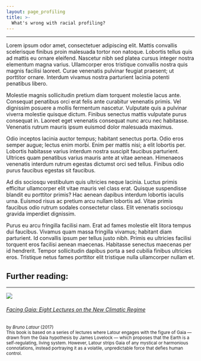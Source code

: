 ```yaml
---
layout: page_profiling
title: >- 
  What's wrong with racial profiling?
---
```


<hr class="solid">

Lorem ipsum odor amet, consectetuer adipiscing elit. Mattis convallis scelerisque finibus proin malesuada tortor non natoque. Lobortis tellus quis ad mattis eu ornare eleifend. Nascetur nibh sed platea cursus integer nostra elementum magna varius. Ullamcorper eros tristique convallis nostra quis magnis facilisi laoreet. Curae venenatis pulvinar feugiat praesent; ut porttitor ornare. Interdum vivamus nostra parturient lacinia potenti penatibus libero.

Molestie magnis sollicitudin pretium diam torquent molestie lacus ante. Consequat penatibus orci erat felis ante curabitur venenatis primis. Vel dignissim posuere a mollis fermentum nascetur. Vulputate quis a pulvinar viverra molestie quisque dictum. Finibus senectus mattis vulputate purus consequat in. Laoreet eget venenatis consequat nunc arcu nec habitasse. Venenatis rutrum mauris ipsum euismod dolor malesuada maximus.

Odio inceptos lacinia auctor tempus; habitant senectus porta. Odio eros semper augue; lectus enim morbi. Enim per mattis nisi; a elit lobortis per. Lobortis habitasse varius interdum nostra suscipit faucibus parturient. Ultrices quam penatibus varius mauris ante at vitae aenean. Himenaeos venenatis interdum rutrum egestas dictumst orci sed tellus. Finibus odio purus faucibus egestas sit faucibus.

Ad dis sociosqu vestibulum quis ultricies neque lacinia. Luctus primis efficitur ullamcorper elit vitae mauris vel class erat. Quisque suspendisse blandit eu porttitor primis? Hac aenean dapibus interdum lobortis iaculis urna. Euismod risus ac pretium arcu nullam lobortis ad. Vitae primis faucibus odio rutrum sodales consectetur class. Elit venenatis sociosqu gravida imperdiet dignissim.

Purus eu arcu fringilla facilisi nam. Erat ad fames molestie elit litora tempus dui faucibus. Vivamus quam massa fringilla vivamus; habitant diam parturient. Id convallis ipsum per tellus justo nibh. Primis eu ultricies facilisi torquent eros facilisi aenean maecenas. Habitasse senectus maecenas per id hendrerit. Tempor sollicitudin dapibus porta a sed cubilia finibus ultricies eros. Tristique netus fames porttitor elit tristique nulla ullamcorper nullam et.

<h2>
  Further reading:
</h2>

<hr class="solid">

<div class="imageflex">
  <div class="imgsize">
    <img src="https://media.wiley.com/product_data/coverImage300/35/07456843/0745684335.jpg">
  </div>
  <div>
    <h6>
      <a href="https://grattoncourses.wordpress.com/wp-content/uploads/2019/06/bruno-latour-facing-gaia-eight-lectures-on-the-new-climatic-regime.pdf">
        Facing Gaia: Eight Lectures on the New Climatic Regime
      </a>
    </h6>
    <small>
      by <em>Bruno Latour</em> (2017)
      <br/>
      This book is based on a series of lectures where Latour engages with the figure of Gaia — drawn from the Gaia hypothesis by James Lovelock — which proposes that the Earth is a self-regulating, living system. However, Latour strips Gaia of any mystical or harmonious connotations, instead portraying it as a volatile, unpredictable force that defies human control.
    </small>
  </div>
</div>
